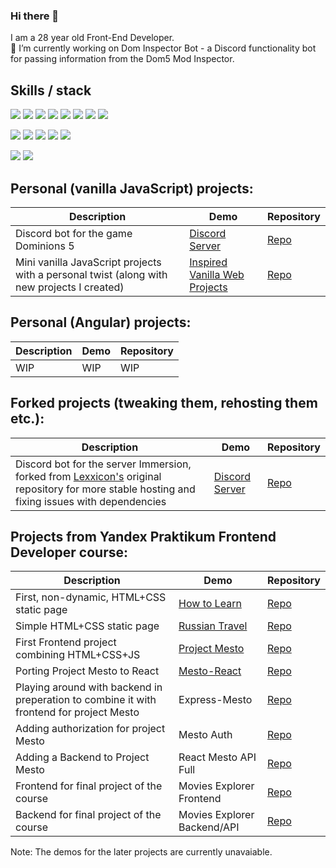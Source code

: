 ### Hi there 👋

I am a 28 year old Front-End Developer.  
🔭 I’m currently working on Dom Inspector Bot - a Discord functionality bot for passing information from the Dom5 Mod Inspector.


## Skills / stack

![](https://img.shields.io/badge/React.js-informational?style=flat&logo=React&logoColor=blue&color=yellow)
![](https://img.shields.io/badge/Redux-informational?style=flat&logo=Redux&logoColor=purple&color=yellow)
![](https://img.shields.io/badge/Angular-informational?style=flat&logo=Angular&logoColor=purple&color=yellow)
![](https://img.shields.io/badge/JavaScript-informational?style=flat&logo=JavaScript&logoColor=white&color=yellow)
![](https://img.shields.io/badge/TypeScript-informational?style=flat&logo=TypeScript&logoColor=white&color=yellow)
![](https://img.shields.io/badge/Discord.js-informational?style=flat&logo=Discord.js&logoColor=white&color=yellow)
![](https://img.shields.io/badge/HTML5-informational?style=flat&logo=HTML5&logoColor=white&color=yellow)
![](https://img.shields.io/badge/CSS3-informational?style=flat&logo=CSS3&logoColor=white&color=yellow)

![](https://img.shields.io/badge/Git-informational?style=flat&logo=Git&logoColor=orange&color=yellow)
![](https://img.shields.io/badge/Webpack-informational?style=flat&logo=Webpack&logoColor=blue&color=yellow)
![](https://img.shields.io/badge/Figma-informational?style=flat&logo=Figma&logoColor=white&color=yellow)
![](https://img.shields.io/badge/MongoDB-informational?style=flat&logo=MongoDB&logoColor=green&color=yellow)
![](https://img.shields.io/badge/node.js-informational?style=flat&logo=node.js&logoColor=green&color=yellow)

![](https://img.shields.io/badge/BEM-informational?style=flat&logo=BEM&logoColor=white&color=green)
![](https://img.shields.io/badge/ES6-informational?style=flat&logo=JavaScript&logoColor=white&color=green)


## Personal (vanilla JavaScript) projects: 
| Description | Demo | Repository |
| ---------------------- | ------- | -------- |
| Discord bot for the game Dominions 5 | [Discord Server](https://discord.gg/GXgFXjXAaC) | [Repo](https://github.com/SandorTeleki/dom_inspector_bot) |
| Mini vanilla JavaScript projects with a personal twist (along with new projects I created) | [Inspired Vanilla Web Projects](https://sandorteleki.github.io/inspiredvanillawebprojects/) | [Repo](https://github.com/SandorTeleki/inspiredvanillawebprojects)|


## Personal (Angular) projects:
| Description | Demo | Repository |
| ---------------------- | ------- | -------- |
| WIP | WIP | WIP |


## Forked projects (tweaking them, rehosting them etc.):
| Description | Demo | Repository |
| ---------------------- | ------- | -------- |
| Discord bot for the server Immersion, forked from [Lexxicon's](https://github.com/Lexxicon/ImmersionBot) original repository for more stable hosting and fixing issues with dependencies | [Discord Server](https://discord.gg/GXgFXjXAaC) | [Repo](https://github.com/SandorTeleki/AshaBot) |


## Projects from Yandex Praktikum Frontend Developer course:
| Description | Demo | Repository |
| ---------------------- | ------- | -------- |
| First, non-dynamic, HTML+CSS static page | [How to Learn](https://sandorteleki.github.io/how-to-learn/) | [Repo](https://github.com/SandorTeleki/how-to-learn) |
| Simple HTML+CSS static page | [Russian Travel](https://sandorteleki.github.io/russian-travel/) | [Repo](https://github.com/SandorTeleki/russian-travel) |
| First Frontend project combining HTML+CSS+JS | [Project Mesto](https://sandorteleki.github.io/mesto/) | [Repo](https://github.com/SandorTeleki/mesto) |
| Porting Project Mesto to React | [Mesto-React](https://sandorteleki.github.io/mesto-react/) | [Repo](https://github.com/SandorTeleki/mesto-react) |
| Playing around with backend in preperation to combine it with frontend for project Mesto | Express-Mesto | [Repo](https://github.com/SandorTeleki/express-mesto-gha) |
| Adding authorization for project Mesto | Mesto Auth | [Repo](https://github.com/SandorTeleki/react-mesto-auth) |
| Adding a Backend to Project Mesto | React Mesto API Full | [Repo](https://github.com/SandorTeleki/react-mesto-api-full) |
| Frontend for final project of the course | Movies Explorer Frontend | [Repo](https://github.com/SandorTeleki/movies-explorer-frontend) |
| Backend for final project of the course | Movies Explorer Backend/API | [Repo](https://github.com/SandorTeleki/movies-explorer-api) |

Note: The demos for the later projects are currently unavaiable.


